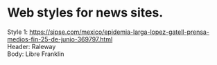 # Web styles for news sites.

Style 1: <https://sipse.com/mexico/epidemia-larga-lopez-gatell-prensa-medios-fin-25-de-junio-369797.html>\
Header: Raleway\
Body: Libre Franklin
